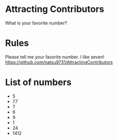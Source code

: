 # Attracting Contributors
What is your favorite number?

# Rules 
Please tell me your favorite number. I like seven!<br/>
https://github.com/natsu9731/AttractingContributors

# List of numbers
- 5
- 77
- 7
- 6
- 9
- 1
- 24
- 1412
